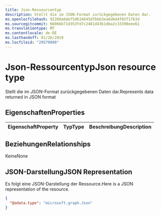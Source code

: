 ```yaml
---
title: Json-Ressourcentyp
description: Stellt die im JSON-Format zurückgegebenen Daten dar.
ms.openlocfilehash: 92260a6def5d616645d7bbb3ea6d6d4f02f1763d
ms.sourcegitcommit: 66066b71d353fd7c2481d43b1dba2c33390eee61
ms.translationtype: MT
ms.contentlocale: de-DE
ms.lasthandoff: 01/26/2019
ms.locfileid: "29579898"
---
```

# <a name="json-resource-type"></a><span data-ttu-id="74725-103">Json-Ressourcentyp</span><span class="sxs-lookup"><span data-stu-id="74725-103">Json resource type</span></span>

<span data-ttu-id="74725-104">Stellt die im JSON-Format zurückgegebenen Daten dar.</span><span class="sxs-lookup"><span data-stu-id="74725-104">Represents data returned in JSON format</span></span>
## <a name="properties"></a><span data-ttu-id="74725-105">Eigenschaften</span><span class="sxs-lookup"><span data-stu-id="74725-105">Properties</span></span>
|<span data-ttu-id="74725-106">Eigenschaft</span><span class="sxs-lookup"><span data-stu-id="74725-106">Property</span></span>|<span data-ttu-id="74725-107">Typ</span><span class="sxs-lookup"><span data-stu-id="74725-107">Type</span></span>|<span data-ttu-id="74725-108">Beschreibung</span><span class="sxs-lookup"><span data-stu-id="74725-108">Description</span></span>|
|:---|:---|:---|

## <a name="relationships"></a><span data-ttu-id="74725-109">Beziehungen</span><span class="sxs-lookup"><span data-stu-id="74725-109">Relationships</span></span>
<span data-ttu-id="74725-110">Keine</span><span class="sxs-lookup"><span data-stu-id="74725-110">None</span></span>
## <a name="json-representation"></a><span data-ttu-id="74725-111">JSON-Darstellung</span><span class="sxs-lookup"><span data-stu-id="74725-111">JSON Representation</span></span>
<span data-ttu-id="74725-112">Es folgt eine JSON-Darstellung der Ressource.</span><span class="sxs-lookup"><span data-stu-id="74725-112">Here is a JSON representation of the resource.</span></span>
<!--{
  "blockType": "resource",
  "@odata.type": "microsoft.graph.Json"
}-->
``` json
{
  "@odata.type": "microsoft.graph.Json"
}
```
